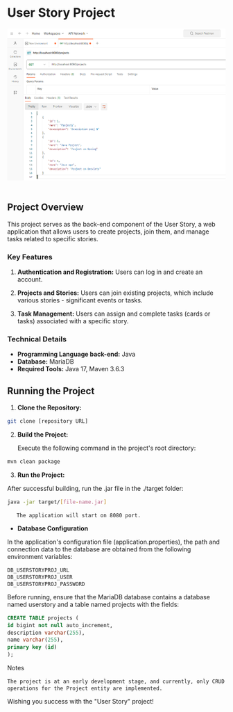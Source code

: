 # User Story Project

<img src="back01.png" style="width: 600px; height: 350px;"><br>
<br>

## Project Overview

This project serves as the back-end component of the User Story, a web application that allows users to create projects, join them, and manage tasks related to specific stories.

### Key Features

1. **Authentication and Registration:** Users can log in and create an account.

2. **Projects and Stories:** Users can join existing projects, which include various stories - significant events or tasks.

3. **Task Management:** Users can assign and complete tasks (cards or tasks) associated with a specific story.

### Technical Details

- **Programming Language back-end:** Java
- **Database:** MariaDB
- **Required Tools:** Java 17, Maven 3.6.3

## Running the Project

1. **Clone the Repository:**
```bash
git clone [repository URL]
```
2. **Build the Project:**

    Execute the following command in the project's root directory:
```bash
mvn clean package
```

3. **Run the Project:**

After successful building, run the .jar file in the ./target folder:

```bash
java -jar target/[file-name.jar]
```
```text
   The application will start on 8080 port.
```

* **Database Configuration**

In the application's configuration file (application.properties), the path and connection data to the database are obtained from the following environment variables:

    DB_USERSTORYPROJ_URL
    DB_USERSTORYPROJ_USER
    DB_USERSTORYPROJ_PASSWORD

Before running, ensure that the MariaDB database contains a database named userstory and a table named projects with the fields:

```sql
CREATE TABLE projects (
id bigint not null auto_increment,
description varchar(255),
name varchar(255),
primary key (id)
);
```

Notes

    The project is at an early development stage, and currently, only CRUD operations for the Project entity are implemented.

Wishing you success with the "User Story" project!
